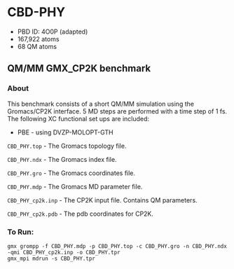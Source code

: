 # CBD-PHY

* PBD ID: 4O0P (adapted)
* 167,922 atoms
* 68 QM atoms

## QM/MM GMX_CP2K benchmark

### About

This benchmark consists of a short QM/MM simulation using the Gromacs/CP2K
interface. 
5 MD steps are performed with a time step of 1 fs. The following XC functional 
set ups are included:

* PBE - using DVZP-MOLOPT-GTH


``CBD_PHY.top`` - The Gromacs topology file.

``CBD_PHY.ndx`` - The Gromacs index file.

``CBD_PHY.gro`` - The Gromacs coordinates file.

``CBD_PHY.mdp`` - The Gromacs MD parameter file.

``CBD_PHY_cp2k.inp`` - The CP2K input file. Contains QM parameters. 

``CBD_PHY_cp2k.pdb`` - The pdb coordinates for CP2K. 


### To Run: 

    gmx grompp -f CBD_PHY.mdp -p CBD_PHY.top -c CBD_PHY.gro -n CBD_PHY.ndx -qmi CBD_PHY_cp2k.inp -o CBD_PHY.tpr
    gmx_mpi mdrun -s CBD_PHY.tpr
